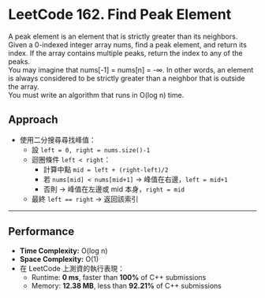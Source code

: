 # LeetCode 162. Find Peak Element
A peak element is an element that is strictly greater than its neighbors.<br>
Given a 0-indexed integer array nums, find a peak element, and return its index. If the array contains multiple peaks, return the index to any of the peaks.<br>
You may imagine that nums[-1] = nums[n] = -∞. In other words, an element is always considered to be strictly greater than a neighbor that is outside the array.<br>
You must write an algorithm that runs in O(log n) time.

## Approach
- 使用二分搜尋尋找峰值：
  - 設 `left = 0, right = nums.size()-1`
  - 迴圈條件 `left < right`：
    - 計算中點 `mid = left + (right-left)/2`
    - 若 `nums[mid] < nums[mid+1]` → 峰值在右邊，`left = mid+1`
    - 否則 → 峰值在左邊或 mid 本身，`right = mid`
  - 最終 `left == right` → 返回該索引

---

## Performance
- **Time Complexity:** O(log n)  
- **Space Complexity:** O(1)  
- 在 LeetCode 上測資的執行表現：  
  - Runtime: **0 ms**, faster than **100%** of C++ submissions  
  - Memory: **12.38 MB**, less than **92.21%** of C++ submissions  
